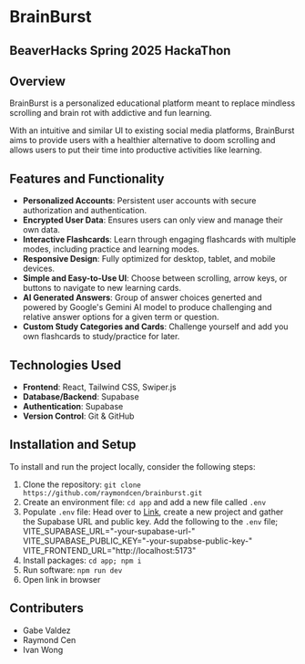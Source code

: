 # BrainBurst

## BeaverHacks Spring 2025 HackaThon

## Overview

BrainBurst is a personalized educational platform meant to replace mindless scrolling and brain rot with addictive and fun learning.

With an intuitive and similar UI to existing social media platforms, BrainBurst aims to provide users with a healthier  alternative to doom scrolling and allows users to put their time into productive activities like learning.

## Features and Functionality

* **Personalized Accounts**: Persistent user accounts with secure authorization and authentication.
* **Encrypted User Data**: Ensures users can only view and manage their own data.
* **Interactive Flashcards**: Learn through engaging flashcards with multiple modes, including practice and learning modes.
* **Responsive Design**: Fully optimized for desktop, tablet, and mobile devices.
* **Simple and Easy-to-Use UI**: Choose between scrolling, arrow keys, or buttons to navigate to new learning cards.
* **AI Generated Answers**: Group of answer choices generted and powered by Google's Gemini AI model to produce challenging and relative answer options for a given term or question.
* **Custom Study Categories and Cards**: Challenge yourself and add you own flashcards to study/practice for later.

## Technologies Used

* **Frontend**: React, Tailwind CSS, Swiper.js
* **Database/Backend**: Supabase
* **Authentication**: Supabase
* **Version Control**: Git & GitHub

## Installation and Setup

To install and run the project locally, consider the following steps:

1. Clone the repository: `git clone https://github.com/raymondcen/brainburst.git`
2. Create an environment file: `cd app` and add a new file called `.env`
3. Populate `.env` file: Head over to [Link](https://supabase.com/dashboard/sign-in), create a new project and gather the Supabase URL and public key. Add the following to the `.env` file; VITE_SUPABASE_URL="-your-supabase-url-"
VITE_SUPABASE_PUBLIC_KEY="-your-supabse-public-key-"
VITE_FRONTEND_URL="http://localhost:5173"
4. Install packages: `cd app; npm i`
5. Run software: `npm run dev`
6. Open link in browser

## Contributers

* Gabe Valdez
* Raymond Cen
* Ivan Wong
